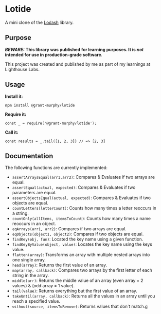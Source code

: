 # Lotide

A mini clone of the [Lodash](https://lodash.com) library.

## Purpose

**_BEWARE:_ This library was published for learning purposes. It is _not_ intended for use in production-grade software.**

This project was created and published by me as part of my learnings at Lighthouse Labs. 

## Usage

**Install it:**

`npm install @grant-murphy/lotide`

**Require it:**

`const _ = require('@grant-murphy/lotide');`

**Call it:**

`const results = _.tail([1, 2, 3]) // => [2, 3]`

## Documentation

The following functions are currently implemented:

* `assertArraysEqual(arr1,arr2)`: Compares & Evaluates if two arrays are equal.
* `assertEqual(actual, expected)`: Compares & Evaluates if two parameters are equal.
* `assertObjectsEqual(actual, expected)`: Compares & Evaluates if two objects are equal.
* `countLetters(letterCount)`: Counts how many times a letter reoccurs in a string.
* `countOnly(allItems, itemsToCount)`: Counts how many times a name reoccurs in an object.
* `eqArrays(arr1, arr2)`: Compares if two arrays are equal.
* `eqObjects(object1, object2)`: Compares if two objects are equal.
* `findKey(obj, fun)`: Located the key name using a given function.
* `findKeyByValue(object, value)`: Locates the key name using the keys value.
* `flatten(array)`: Transforms an array with multiple nested arrays into one single array.
* `head(array)`: Returns the first value of an array.
* `map(array, callback)`: Compares two arrays by the first letter of each string in the array.
* `middle(arr)`: Returns the middle value of an array (even array = 2 values) & (odd array = 1 value).
* `tail(value)`: Returns everything but the first value of an array.
* `takeUntil(array, callback)`: Returns all the values in an array until you reach a specified value.
* `without(source, itemsToRemove)`: Returns values that don't match.g
